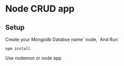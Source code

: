 # Node CRUD app

## Setup
<p>Create your Mongodb Databse name` node, &nbsp;And Run`</p>

```
npm install
```


<p>Use nodemon or node app</p>
